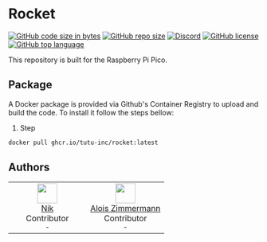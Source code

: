 # Rocket
[![GitHub code size in bytes](https://img.shields.io/github/languages/code-size/tutu-inc/rocket?color=GREEN&label=Github%20Code%20Size&logo=Github)](https://github.com/Tutu-Inc/Rocket.git)
[![GitHub repo size](https://img.shields.io/github/repo-size/tutu-inc/rocket?label=Docker%20Image%20Size&logo=Docker&logoColor=FFF)](https://github.com/Tutu-Inc/Rocket/pkgs/container/rocket)
[![Discord](https://img.shields.io/discord/488677373835870208?color=5865f2&label=Discord&logo=Discord&logoColor=FFF)](https://discord.com/invite/bQzf79Y)
[![GitHub license](https://img.shields.io/github/license/tutu-inc/rocket?label=License)](https://github.com/Tutu-Inc/Rocket/blob/master/LICENSE)
[![GitHub top language](https://img.shields.io/github/languages/top/Tutu-Inc/Rocket?color=A07&label=Top%20Language%20&logo=C%2B%2B)](https://github.com/Tutu-Inc/Rocket)

This repository is built for the Raspberry Pi Pico.

## Package
A Docker package is provided via Github's Container Registry to upload and build the code. To install it follow the steps bellow:
1. Step
```bash
docker pull ghcr.io/tutu-inc/rocket:latest
```

## Authors
<table>
  <tbody>
  	<tr>
      <td align="center" valign="top" style="width:50%">
        <a href="https://github.com/chjj">
          <img width="40" height="40" src="https://avatars.githubusercontent.com/u/70855940?v=4">
        </a>
        <br>
        <a href="https://github.com/nikplay12345">Nik</a>
        <div>Contributor</div>
        <small>-</small>
      </td>
      <td align="center" valign="top" style="width:50%">
        <a href="https://github.com/joshbruce">
          <img width="40" height="40" src="https://avatars.githubusercontent.com/u/70854906?v=4">
        </a>
        <br>
        <a href="https://joshbruce.com">Alois Zimmermann</a>
        <div>Contributor</div>
        <small>-</small>
      </td>  
    </tr>
  </tbody>
</table>